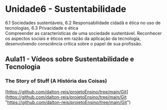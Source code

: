 # Unidade6 - Sustentabilidade

6.1 Sociedades sustentáveis, 6.2 Responsabilidade cidadã e ética no uso de tecnologias, 6.3 Privacidade e ética  
Compreender as características de uma sociedade sustentável. Reconhecer os aspectos sociais e éticos em razão da aplicação da tecnologia, desenvolvendo consciência crítica sobre o papel de sua profissão.  

## Aula11 - Vídeos sobre Sustentabilidade e Tecnologia

### The Story of Stuff (A História das Coisas)

[https://github.com/dalton-reis/projetoEnsino/tree/main/Git](<https://github.com/dalton-reis/projetoEnsino/tree/main/Git> "https://github.com/dalton-reis/projetoEnsino/tree/main/Git")  

<!--
## Aula11

### Ação 11

### Atividade 11

## Aula12

### Ação 12

### Atividade 12
-->
